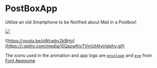 # PostBoxApp
Utilize an old Smartphone to be Notified about Mail in a Postbox!

![](https://yeleha.co/3bcpMKZ)

![https://youtu.be/oWcwby2kBHo](https://i.giphy.com/media/j5QazwKivTVmUt4tyi/giphy.gif)

The icons used in the animation and app logo are [`envolope`](https://fontawesome.com/icons/envelope?style=regular) and [`eye`](https://fontawesome.com/icons/eye?style=regular) from [Font Awesome](https://fontawesome.com/license)
